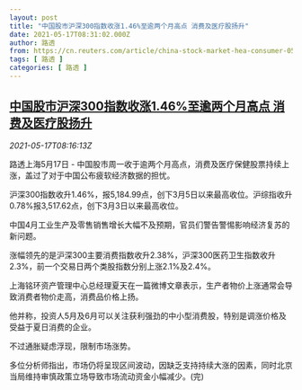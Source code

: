 ```yaml
---
layout: post
title: "中国股市沪深300指数收涨1.46%至逾两个月高点 消费及医疗股扬升"
date: 2021-05-17T08:31:02.000Z
author: 路透
from: https://cn.reuters.com/article/china-stock-market-hea-consumer-0517-idCNKCS2CY0MA
tags: [ 路透 ]
categories: [ 路透 ]
---
```

<!--1621240262000-->
[中国股市沪深300指数收涨1.46%至逾两个月高点 消费及医疗股扬升](https://cn.reuters.com/article/china-stock-market-hea-consumer-0517-idCNKCS2CY0MA)
------

<div>
<div><i>2021-05-17T08:16:13Z</i></div><p>路透上海5月17日 - 中国股市周一收于逾两个月高点，消费及医疗保健股票持续上涨，盖过了对于中国公布疲软经济数据的担忧。</p><p>沪深300指数收升1.46%，报5,184.99点，创下3月5日以来最高收位。沪综指收升0.78%报3,517.62点，创下3月3日以来最高收位。</p><p>中国4月工业生产及零售销售增长大幅不及预期，官员们警告警惕影响经济复苏的新问题。</p><p>涨幅领先的是沪深300主要消费指数收升2.38%，沪深300医药卫生指数收升2.3%，前一个交易日两个类股指数分别上涨2.1%及2.4%。</p><p>上海铭环资产管理中心总经理夏天在一篇微博文章表示，生产者物价上涨通常会导致消费者物价走高，消费品价格上扬。</p><p>他并称，投资人5月及6月可以关注获利强劲的中小型消费股，特别是调涨价格及受益于夏日消费的企业。</p><p>不过通胀疑虑浮现，限制市场涨势。</p><p>多位分析师指出，市场仍将呈现区间波动，因缺乏支持持续大涨的因素，同时北京当局维持审慎政策立场导致市场流动资金小幅减少。(完)</p>
</div>
